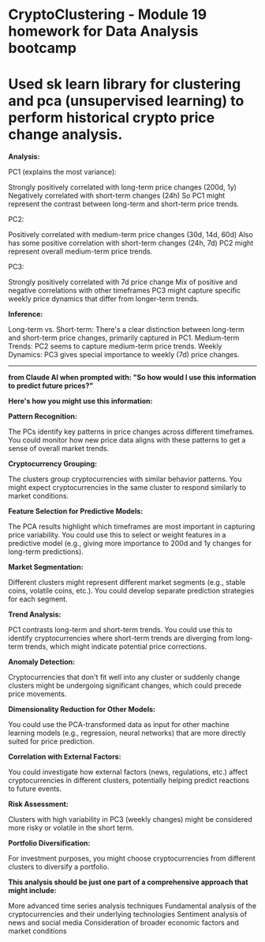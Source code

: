 # CryptoClustering - Module 19 homework for Data Analysis bootcamp

# Used sk learn library for clustering and pca (unsupervised learning) to perform historical crypto price change analysis.

**Analysis:**

PC1 (explains the most variance):

Strongly positively correlated with long-term price changes (200d, 1y)
Negatively correlated with short-term changes (24h)
So PC1 might represent the contrast between long-term and short-term price trends.

PC2:

Positively correlated with medium-term price changes (30d, 14d, 60d)
Also has some positive correlation with short-term changes (24h, 7d)
PC2 might represent overall medium-term price trends.

PC3:

Strongly positively correlated with 7d price change
Mix of positive and negative correlations with other timeframes
PC3 might capture specific weekly price dynamics that differ from longer-term trends.

**Inference:**

Long-term vs. Short-term: There's a clear distinction between long-term and short-term price changes, primarily captured in PC1.
Medium-term Trends: PC2 seems to capture medium-term price trends.
Weekly Dynamics: PC3 gives special importance to weekly (7d) price changes.

----------------------------------------------------------------------------------

**from Claude AI when prompted with:
"So how would I use this information to predict future prices?"**

**Here's how you might use this information:**

**Pattern Recognition:**

The PCs identify key patterns in price changes across different timeframes.
You could monitor how new price data aligns with these patterns to get a sense of overall market trends.


**Cryptocurrency Grouping:**

The clusters group cryptocurrencies with similar behavior patterns.
You might expect cryptocurrencies in the same cluster to respond similarly to market conditions.


**Feature Selection for Predictive Models:**

The PCA results highlight which timeframes are most important in capturing price variability.
You could use this to select or weight features in a predictive model (e.g., giving more importance to 200d and 1y changes for long-term predictions).


**Market Segmentation:**

Different clusters might represent different market segments (e.g., stable coins, volatile coins, etc.).
You could develop separate prediction strategies for each segment.


**Trend Analysis:**

PC1 contrasts long-term and short-term trends. You could use this to identify cryptocurrencies where short-term trends are diverging from long-term trends, which might indicate potential price corrections.


**Anomaly Detection:**

Cryptocurrencies that don't fit well into any cluster or suddenly change clusters might be undergoing significant changes, which could precede price movements.


**Dimensionality Reduction for Other Models:**

You could use the PCA-transformed data as input for other machine learning models (e.g., regression, neural networks) that are more directly suited for price prediction.


**Correlation with External Factors:**

You could investigate how external factors (news, regulations, etc.) affect cryptocurrencies in different clusters, potentially helping predict reactions to future events.


**Risk Assessment:**

Clusters with high variability in PC3 (weekly changes) might be considered more risky or volatile in the short term.


**Portfolio Diversification:**

For investment purposes, you might choose cryptocurrencies from different clusters to diversify a portfolio.

**This analysis should be just one part of a comprehensive approach that might include:**

More advanced time series analysis techniques
Fundamental analysis of the cryptocurrencies and their underlying technologies
Sentiment analysis of news and social media
Consideration of broader economic factors and market conditions
